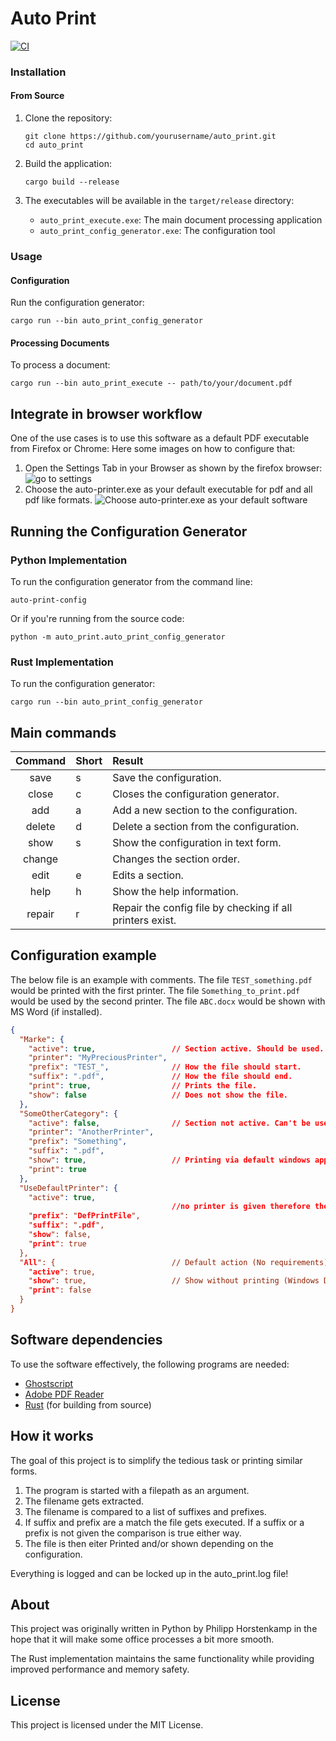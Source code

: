 # Auto Print

[![CI](https://github.com/philipp-horstenkamp/auto_print/actions/workflows/ci.yml/badge.svg)](https://github.com/philipp-horstenkamp/auto_print/actions/workflows/ci.yml)

### Installation

#### From Source

1. Clone the repository:
   ```
   git clone https://github.com/yourusername/auto_print.git
   cd auto_print
   ```

2. Build the application:
   ```
   cargo build --release
   ```

3. The executables will be available in the `target/release` directory:
   - `auto_print_execute.exe`: The main document processing application
   - `auto_print_config_generator.exe`: The configuration tool

### Usage

#### Configuration

Run the configuration generator:

```
cargo run --bin auto_print_config_generator
```

#### Processing Documents

To process a document:

```
cargo run --bin auto_print_execute -- path/to/your/document.pdf
```










## Integrate in browser workflow
One of the use cases is to use this software as a default PDF executable from Firefox or Chrome:
Here some images on how to configure that:

1. Open the Settings Tab in your Browser as shown by the firefox browser:
![go to settings](docs/Settings.PNG)
2. Choose the auto-printer.exe as your default executable for pdf and all pdf like formats.
![Choose auto-printer.exe as your default software](docs/ChoosePrinter.PNG)

## Running the Configuration Generator

### Python Implementation
To run the configuration generator from the command line:

```
auto-print-config
```

Or if you're running from the source code:

```
python -m auto_print.auto_print_config_generator
```

### Rust Implementation
To run the configuration generator:

```
cargo run --bin auto_print_config_generator
```

## Main commands

| Command | Short | Result                                                    |
|:-------:|-------|:----------------------------------------------------------|
|  save   | s     | Save the configuration.                                   |
|  close  | c     | Closes the configuration generator.                       |
|   add   | a     | Add a new section to the configuration.                   | 
| delete  | d     | Delete a section from the configuration.                  |
|  show   | s     | Show the configuration in text form.                      |
| change  |       | Changes the section order.                                |
|  edit   | e     | Edits a section.                                          |
|  help   | h     | Show the help information.                                |
| repair  | r     | Repair the config file by checking if all printers exist. |



## Configuration example

The below file is an example with comments.
The file `TEST_something.pdf` would be printed with the first printer.
The file `Something_to_print.pdf` would be used by the second printer.
The file `ABC.docx` would be shown with MS Word (if installed).
```json
{
  "Marke": {
    "active": true,                 // Section active. Should be used.
    "printer": "MyPreciousPrinter",
    "prefix": "TEST_",              // How the file should start.
    "suffix": ".pdf",               // How the file should end.
    "print": true,                  // Prints the file.
    "show": false                   // Does not show the file.
  },
  "SomeOtherCategory": {
    "active": false,                // Section not active. Can't be used.
    "printer": "AnotherPrinter",
    "prefix": "Something",
    "suffix": ".pdf",
    "show": true,                   // Printing via default windows application
    "print": true
  },
  "UseDefaultPrinter": {
    "active": true,
                                    //no printer is given therefore the default printer is used."
    "prefix": "DefPrintFile",
    "suffix": ".pdf",
    "show": false,
    "print": true
  },
  "All": {                          // Default action (No requirements)
    "active": true,               
    "show": true,                   // Show without printing (Windows Default action)
    "print": false
  }
}
```


## Software dependencies
To use the software effectively, the following programs are needed:

- [Ghostscript](https://www.ghostscript.com/releases/gsdnld.html)
- [Adobe PDF Reader](https://www.adobe.com/de/acrobat/pdf-reader.html)
- [Rust](https://www.rust-lang.org/tools/install) (for building from source)

## How it works 

The goal of this project is to simplify the tedious task or printing similar forms.

1. The program is started with a filepath as an argument.
2. The filename gets extracted.
3. The filename is compared to a list of suffixes and prefixes.
4. If suffix and prefix are a match the file gets executed.
If a suffix or a prefix is not given the comparison is true either way.
5. The file is then eiter Printed and/or shown depending on the configuration.

Everything is logged and can be locked up in the auto_print.log file!

## About

This project was originally written in Python by Philipp Horstenkamp in the hope 
that it will make some office processes a bit more smooth.

The Rust implementation maintains the same functionality while providing improved 
performance and memory safety.

## License

This project is licensed under the MIT License.
